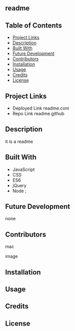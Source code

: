 
    
## readme

## Table of Contents
* [Project Links](#project)
* [Description](#description)
* [Built With](#built)
* [Future Development](#future)
* [Contributors](#contributors)
* [Installation](#installation)
* [Usage](#usage)
* [Credits](#credits)
* [License](#license)






## Project Links
* Deployed Link readme.com
* Repo Link readme.github






## Description
it is a readme





## Built With
* JavaScript
* CSS
* ES6
* jQuery
* Node
;








## Future Development
none




## Contributors
mac





image




## Installation




## Usage




## Credits




## License
    
